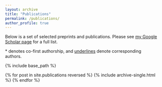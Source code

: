 ```yaml
---
layout: archive
title: "Publications"
permalink: /publications/
author_profile: true
---
```

Below is a set of selected preprints and publications. Please see [my Google Scholar page](https://scholar.google.com/citations?user=GVHMq88AAAAJ&hl=en) for a full list.

\* denotes co-first authorship, and <u>underlines</u> denote corresponding authors.

<!-- {% if author.googlescholar %}
  You can also find my articles on <u><a href="{{author.googlescholar}}">my Google Scholar profile</a>.</u>
{% endif %} -->

{% include base_path %}

{% for post in site.publications reversed %}
  {% include archive-single.html %}
{% endfor %}

